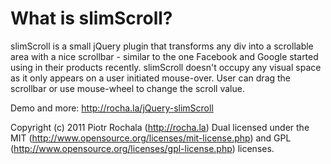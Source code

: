 # What is slimScroll?

slimScroll is a small jQuery plugin that transforms any div into a scrollable area with a nice scrollbar - similar to
the one Facebook and Google started using in their products recently. slimScroll doesn't occupy any visual space as it
only appears on a user initiated mouse-over. User can drag the scrollbar or use mouse-wheel to change the scroll value.

Demo and more: http://rocha.la/jQuery-slimScroll

Copyright (c) 2011 Piotr Rochala (http://rocha.la)
Dual licensed under the MIT (http://www.opensource.org/licenses/mit-license.php) and
GPL (http://www.opensource.org/licenses/gpl-license.php) licenses.

